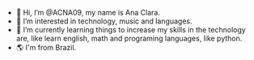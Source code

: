 - 👋 Hi, I’m @ACNA09, my name is Ana Clara.
- 👀 I’m interested in technology, music and languages.
- 🌱 I’m currently learning things to increase my skills in the technology are, like learn english, math and programing languages, like python.
- 🌎 I'm from Brazil.

<!---
ACNA09/ACNA09 is a ✨ special ✨ repository because its `README.md` (this file) appears on your GitHub profile.
You can click the Preview link to take a look at your changes.
--->
